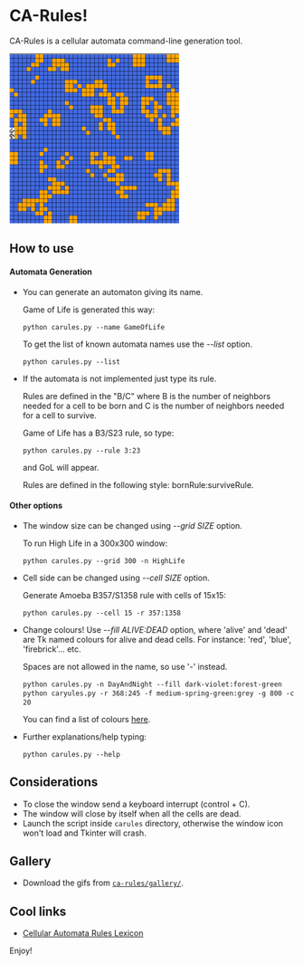 CA-Rules!
=========

CA-Rules is a cellular automata command-line generation tool.

<a href="url"><img src="https://github.com/7flying/ca-rules/blob/master/gallery/maze.gif" height="300" width="300" ></a>

How to use
----------

#### Automata Generation

* You can generate an automaton giving its name.

  Game of Life is generated this way:

  ```
  python carules.py --name GameOfLife
  ```
  To get the list of known automata names use the *--list* option.
  ```
  python carules.py --list
  ```

* If the automata is not implemented just type its rule.

  Rules are defined in the "B/C" where B is the number of neighbors needed for a cell to be born and C is the number of neighbors needed for a cell to survive.

  Game of Life has a B3/S23 rule, so type:
  ```
  python carules.py --rule 3:23
  ```
  and GoL will appear.
  
  Rules are defined in the following style: bornRule:surviveRule.

#### Other options

* The window size can be changed using *--grid SIZE* option.
  
  To run High Life in a 300x300 window:
  ```
  python carules.py --grid 300 -n HighLife
  ```
* Cell side can be changed using *--cell SIZE* option.
  
  Generate Amoeba B357/S1358 rule with cells of 15x15:
  ```
  python carules.py --cell 15 -r 357:1358
  ```
* Change colours!
  Use *--fill ALIVE:DEAD* option, where 'alive' and 'dead' are Tk named colours for alive and dead cells. For instance: 'red', 'blue', 'firebrick'... etc.
 
  Spaces are not allowed in the name, so use '-' instead.
  ```
  python carules.py -n DayAndNight --fill dark-violet:forest-green
  python caryules.py -r 368:245 -f medium-spring-green:grey -g 800 -c 20
  ```
  
  You can find a list of colours [here](http://wiki.tcl.tk/16166).
  
* Further explanations/help typing:
  ```
  python carules.py --help
  ```

Considerations
--------------

* To close the window send a keyboard interrupt (control + C).
* The window will close by itself when all the cells are dead.
* Launch the script inside ```carules``` directory, otherwise the window icon
won't load and Tkinter will crash.

Gallery
-------

* Download the gifs from [```ca-rules/gallery/```](https://github.com/7flying/ca-rules/tree/master/gallery).

Cool links
----------

* [Cellular Automata Rules Lexicon](http://psoup.math.wisc.edu/mcell/ca_rules.html)


Enjoy!
